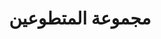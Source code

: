 ---
title: "مجموعة المتطوعين"
herotext: "ابدأ في بناء جدول رحلتك المخصص واكتشف الأنشطة والتجارب الفريدة التي نقدمها."
headertext: "المجتمعات المتينة<br>حول العالم"
---